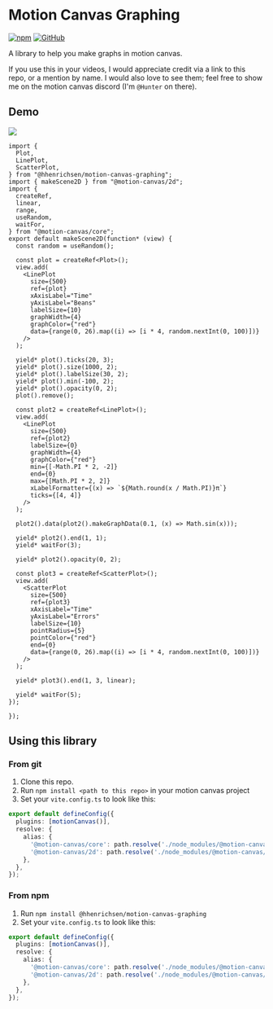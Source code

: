 # Motion Canvas Graphing

[![npm](https://img.shields.io/npm/v/%40hhenrichsen%2Fmotion-canvas-graphing?style=for-the-badge&logo=npm)](https://www.npmjs.com/package/@hhenrichsen/motion-canvas-graphing)
[![GitHub](https://img.shields.io/github/v/tag/hhenrichsen/motion-canvas-graphing?style=for-the-badge&logo=github&label=GitHub) ](https://github.com/hhenrichsen/motion-canvas-graphing)

A library to help you make graphs in motion canvas.

If you use this in your videos, I would appreciate credit via a link to this
repo, or a mention by name. I would also love to see them; feel free to show me
on the motion canvas discord (I'm `@Hunter` on there).

## Demo

![](https://github.com/hhenrichsen/motion-canvas-graphing/releases/download/latest/output-big.gif)

```tsx
import {
  Plot,
  LinePlot,
  ScatterPlot,
} from "@hhenrichsen/motion-canvas-graphing";
import { makeScene2D } from "@motion-canvas/2d";
import {
  createRef,
  linear,
  range,
  useRandom,
  waitFor,
} from "@motion-canvas/core";
export default makeScene2D(function* (view) {
  const random = useRandom();

  const plot = createRef<Plot>();
  view.add(
    <LinePlot
      size={500}
      ref={plot}
      xAxisLabel="Time"
      yAxisLabel="Beans"
      labelSize={10}
      graphWidth={4}
      graphColor={"red"}
      data={range(0, 26).map((i) => [i * 4, random.nextInt(0, 100)])}
    />
  );

  yield* plot().ticks(20, 3);
  yield* plot().size(1000, 2);
  yield* plot().labelSize(30, 2);
  yield* plot().min(-100, 2);
  yield* plot().opacity(0, 2);
  plot().remove();

  const plot2 = createRef<LinePlot>();
  view.add(
    <LinePlot
      size={500}
      ref={plot2}
      labelSize={0}
      graphWidth={4}
      graphColor={"red"}
      min={[-Math.PI * 2, -2]}
      end={0}
      max={[Math.PI * 2, 2]}
      xLabelFormatter={(x) => `${Math.round(x / Math.PI)}π`}
      ticks={[4, 4]}
    />
  );

  plot2().data(plot2().makeGraphData(0.1, (x) => Math.sin(x)));

  yield* plot2().end(1, 1);
  yield* waitFor(3);

  yield* plot2().opacity(0, 2);

  const plot3 = createRef<ScatterPlot>();
  view.add(
    <ScatterPlot
      size={500}
      ref={plot3}
      xAxisLabel="Time"
      yAxisLabel="Errors"
      labelSize={10}
      pointRadius={5}
      pointColor={"red"}
      end={0}
      data={range(0, 26).map((i) => [i * 4, random.nextInt(0, 100)])}
    />
  );

  yield* plot3().end(1, 3, linear);

  yield* waitFor(5);
});

});
```

## Using this library

### From git

1. Clone this repo.
1. Run `npm install <path to this repo>` in your motion canvas project
1. Set your `vite.config.ts` to look like this:

```ts
export default defineConfig({
  plugins: [motionCanvas()],
  resolve: {
    alias: {
      '@motion-canvas/core': path.resolve('./node_modules/@motion-canvas/core'),
      '@motion-canvas/2d': path.resolve('./node_modules/@motion-canvas/2d'),
    },
  },
});
```

### From npm

1. Run `npm install @hhenrichsen/motion-canvas-graphing`
1. Set your `vite.config.ts` to look like this:

```ts
export default defineConfig({
  plugins: [motionCanvas()],
  resolve: {
    alias: {
      '@motion-canvas/core': path.resolve('./node_modules/@motion-canvas/core'),
      '@motion-canvas/2d': path.resolve('./node_modules/@motion-canvas/2d'),
    },
  },
});
```
